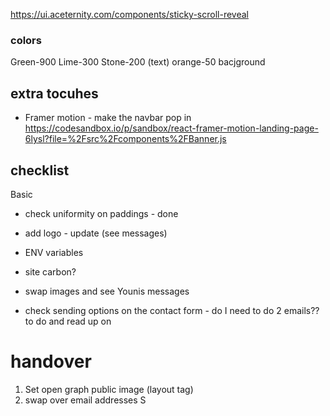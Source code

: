 https://ui.aceternity.com/components/sticky-scroll-reveal



### colors 
Green-900
Lime-300
Stone-200 (text)
orange-50 bacjground

 

## extra tocuhes

- Framer motion - make the navbar pop in
https://codesandbox.io/p/sandbox/react-framer-motion-landing-page-6lysl?file=%2Fsrc%2Fcomponents%2FBanner.js 
 
## checklist 

Basic

- check uniformity on paddings - done

 


 
- add logo - update (see messages)
- ENV variables
- site carbon?
- swap images and see Younis messages 
- check sending options on the contact form - do I need to do 2 emails?? to do and read up on
# handover

1. Set open graph public image (layout tag)
2. swap over email addresses
S